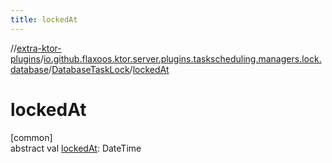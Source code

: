 ```yaml
---
title: lockedAt
---
```


//[extra-ktor-plugins](../../../index.md)/[io.github.flaxoos.ktor.server.plugins.taskscheduling.managers.lock.database](../index.md)/[DatabaseTaskLock](index.md)/[lockedAt](locked-at.md)

# lockedAt

[common]\
abstract val [lockedAt](locked-at.md): DateTime




